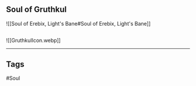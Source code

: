 ## Soul of Gruthkul
![[Soul of Erebix, Light's Bane#Soul of Erebix, Light's Bane]]

##
![[GruthkulIcon.webp]]

---
## Tags
#Soul